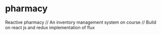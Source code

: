 # pharmacy
Reactive pharmacy
// An inventory management system on course 
// Build on react js and redux implementation of flux
